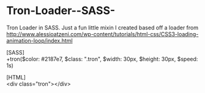 Tron-Loader--SASS-
==================

Tron Loader in SASS. Just a fun little mixin I created based off a loader from http://www.alessioatzeni.com/wp-content/tutorials/html-css/CSS3-loading-animation-loop/index.html

[SASS]
<br/>
+tron($color: #2187e7, $class: ".tron", $width: 30px, $height: 30px, $speed: 1s)

[HTML]
<br/>
&lt;div class="tron">&lt;/div>